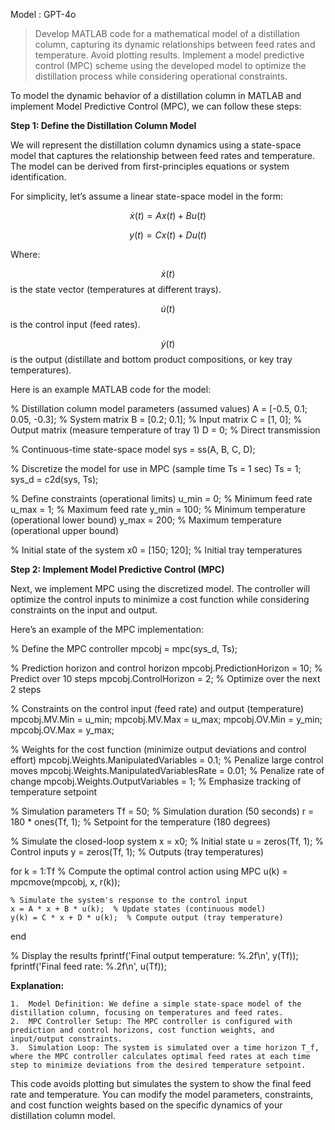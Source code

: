 Model : GPT-4o

> Develop MATLAB code for a mathematical model of a distillation column, capturing its dynamic relationships between feed rates and temperature. Avoid plotting results. Implement a model predictive control (MPC) scheme using the developed model to optimize the distillation process while considering operational constraints.

To model the dynamic behavior of a distillation column in MATLAB and implement Model Predictive Control (MPC), we can follow these steps:

**Step 1: Define the Distillation Column Model**

We will represent the distillation column dynamics using a state-space model that captures the relationship between feed rates and temperature. The model can be derived from first-principles equations or system identification.

For simplicity, let’s assume a linear state-space model in the form:

$$\dot{x}(t) = Ax(t) + Bu(t)$$

$$y(t) = Cx(t) + Du(t)$$

Where:

$$\dot{x}(t)$$ is the state vector (temperatures at different trays).

$$\dot{u}(t)$$ is the control input (feed rates).

$$\dot{y}(t)$$ is the output (distillate and bottom product compositions, or key tray temperatures).

Here is an example MATLAB code for the model:

% Distillation column model parameters (assumed values)
A = [-0.5, 0.1; 0.05, -0.3]; % System matrix
B = [0.2; 0.1];               % Input matrix
C = [1, 0];                   % Output matrix (measure temperature of tray 1)
D = 0;                        % Direct transmission

% Continuous-time state-space model
sys = ss(A, B, C, D);

% Discretize the model for use in MPC (sample time Ts = 1 sec)
Ts = 1;
sys_d = c2d(sys, Ts);

% Define constraints (operational limits)
u_min = 0;     % Minimum feed rate
u_max = 1;     % Maximum feed rate
y_min = 100;   % Minimum temperature (operational lower bound)
y_max = 200;   % Maximum temperature (operational upper bound)

% Initial state of the system
x0 = [150; 120]; % Initial tray temperatures

**Step 2: Implement Model Predictive Control (MPC)**

Next, we implement MPC using the discretized model. The controller will optimize the control inputs to minimize a cost function while considering constraints on the input and output.

Here’s an example of the MPC implementation:

% Define the MPC controller
mpcobj = mpc(sys_d, Ts);

% Prediction horizon and control horizon
mpcobj.PredictionHorizon = 10; % Predict over 10 steps
mpcobj.ControlHorizon = 2;     % Optimize over the next 2 steps

% Constraints on the control input (feed rate) and output (temperature)
mpcobj.MV.Min = u_min;
mpcobj.MV.Max = u_max;
mpcobj.OV.Min = y_min;
mpcobj.OV.Max = y_max;

% Weights for the cost function (minimize output deviations and control effort)
mpcobj.Weights.ManipulatedVariables = 0.1;  % Penalize large control moves
mpcobj.Weights.ManipulatedVariablesRate = 0.01; % Penalize rate of change
mpcobj.Weights.OutputVariables = 1;  % Emphasize tracking of temperature setpoint

% Simulation parameters
Tf = 50;  % Simulation duration (50 seconds)
r = 180 * ones(Tf, 1);  % Setpoint for the temperature (180 degrees)

% Simulate the closed-loop system
x = x0;  % Initial state
u = zeros(Tf, 1);  % Control inputs
y = zeros(Tf, 1);  % Outputs (tray temperatures)

for k = 1:Tf
    % Compute the optimal control action using MPC
    u(k) = mpcmove(mpcobj, x, r(k));

    % Simulate the system's response to the control input
    x = A * x + B * u(k);  % Update states (continuous model)
    y(k) = C * x + D * u(k);  % Compute output (tray temperature)
end

% Display the results
fprintf('Final output temperature: %.2f\n', y(Tf));
fprintf('Final feed rate: %.2f\n', u(Tf));

**Explanation:**

	1.	Model Definition: We define a simple state-space model of the distillation column, focusing on temperatures and feed rates.
	2.	MPC Controller Setup: The MPC controller is configured with prediction and control horizons, cost function weights, and input/output constraints.
	3.	Simulation Loop: The system is simulated over a time horizon T_f, where the MPC controller calculates optimal feed rates at each time step to minimize deviations from the desired temperature setpoint.

This code avoids plotting but simulates the system to show the final feed rate and temperature. You can modify the model parameters, constraints, and cost function weights based on the specific dynamics of your distillation column model.
